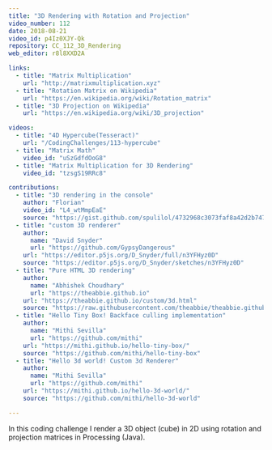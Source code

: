```yaml
---
title: "3D Rendering with Rotation and Projection"
video_number: 112
date: 2018-08-21
video_id: p4Iz0XJY-Qk
repository: CC_112_3D_Rendering
web_editor: r8l8XXD2A

links:
  - title: "Matrix Multiplication"
    url: "http://matrixmultiplication.xyz"
  - title: "Rotation Matrix on Wikipedia"
    url: "https://en.wikipedia.org/wiki/Rotation_matrix"
  - title: "3D Projection on Wikipedia"
    url: "https://en.wikipedia.org/wiki/3D_projection"

videos:
  - title: "4D Hypercube(Tesseract)"
    url: "/CodingChallenges/113-hypercube"
  - title: "Matrix Math"
    video_id: "uSzGdfdOoG8"
  - title: "Matrix Multiplication for 3D Rendering"
    video_id: "tzsgS19RRc8"

contributions:
  - title: "3D rendering in the console"
    author: "Florian"
    video_id: "L4_wtMmpEaE"
    source: "https://gist.github.com/spulilol/4732968c3073faf8a42d2b7477caf929"
  - title: "custom 3D renderer"
    author:
      name: "David Snyder"
      url: "https://github.com/GypsyDangerous"
    url: "https://editor.p5js.org/D_Snyder/full/n3YFHyz0D"
    source: "https://editor.p5js.org/D_Snyder/sketches/n3YFHyz0D"
  - title: "Pure HTML 3D rendering"
    author:
      name: "Abhishek Choudhary"
      url: "https://theabbie.github.io"
    url: "https://theabbie.github.io/custom/3d.html"
    source: "https://raw.githubusercontent.com/theabbie/theabbie.github.io/master/custom/3d.html"
  - title: "Hello Tiny Box! Backface culling implementation"
    author:
      name: "Mithi Sevilla"
      url: "https://github.com/mithi"
    url: "https://mithi.github.io/hello-tiny-box/"
    source: "https://github.com/mithi/hello-tiny-box"
  - title: "Hello 3d world! Custom 3d Renderer"
    author:
      name: "Mithi Sevilla"
      url: "https://github.com/mithi"
    url: "https://mithi.github.io/hello-3d-world/"
    source: "https://github.com/mithi/hello-3d-world"

---
```


In this coding challenge I render a 3D object (cube) in 2D using rotation and projection matrices in Processing (Java).
